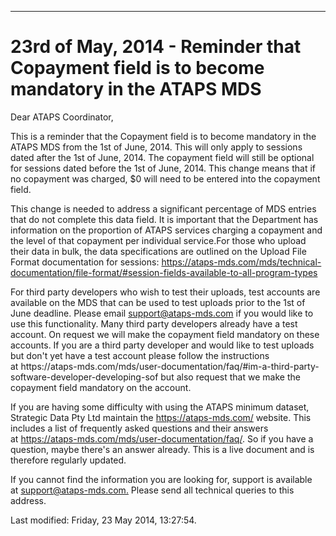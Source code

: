 ---
<h1>23rd of May, 2014 - Reminder that Copayment field is to become mandatory in the ATAPS MDS</h1>
<p>Dear ATAPS Coordinator,</p>
<p>This is a reminder that the Copayment field is to become mandatory in the ATAPS MDS from the 1st of June, 2014. This will only apply to sessions dated after the 1st of June, 2014. The copayment field will still be optional for sessions dated before the 1st of June, 2014. This change means that if no copayment was charged, $0 will need to be entered into the copayment field.</p>
<p>This change is needed to address a significant percentage of MDS entries that do not complete this data field. It is important that the Department has information on the proportion of ATAPS services charging a copayment and the level of that copayment per individual service.For those who upload their data in bulk, the data specifications are outlined on the Upload File Format documentation for sessions: <a href="../../technical-documentation/file-format/index.html#session-fields-available-to-all-program-types" target="_top">https://ataps-mds.com/mds/technical-documentation/file-format/#session-fields-available-to-all-program-types</a></p>
<p>For third party developers who wish to test their uploads, test accounts are available on the MDS that can be used to test uploads prior to the 1st of June deadline. Please email <a href="mailto:support@ataps-mds.com">support@ataps-mds.com</a> if you would like to use this functionality. Many third party developers already have a test account. On request we will make the copayment field mandatory on these accounts. If you are a third party developer and would like to test uploads but don't yet have a test account please follow the instructions at https://ataps-mds.com/mds/user-documentation/faq/#im-a-third-party-software-developer-developing-sof but also request that we make the copayment field mandatory on the account.</p>
<p>If you are having some difficulty with using the ATAPS minimum dataset, Strategic Data Pty Ltd maintain the <a href="../../../index.html" target="_top">https://ataps-mds.com/</a> website. This includes a list of frequently asked questions and their answers at <a href="../../user-documentation/faq/index.html" target="_top">https://ataps-mds.com/mds/user-documentation/faq/</a>. So if you have a question, maybe there's an answer already. This is a live document and is therefore regularly updated.</p>
<p>If you cannot find the information you are looking for, support is available at <a href="mailto:support@ataps-mds.com.">support@ataps-mds.com.</a> Please send all technical queries to this address.</p>    <div id='last-modified'>
      Last modified: Friday, 23 May 2014, 13:27:54.

